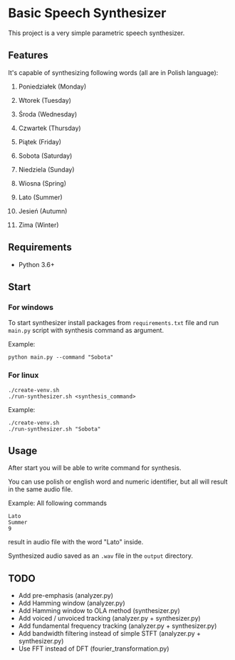 # Basic Speech Synthesizer

This project is a very simple parametric speech synthesizer.

## Features

It's capable of synthesizing following words (all are in Polish language):

1) Poniedziałek (Monday)
2) Wtorek (Tuesday)
3) Środa (Wednesday)
4) Czwartek (Thursday)
5) Piątek (Friday)
6) Sobota (Saturday)
7) Niedziela (Sunday)

8) Wiosna (Spring)
9) Lato (Summer)
10) Jesień (Autumn)
11) Zima (Winter)

## Requirements

- Python 3.6+

## Start

### For windows

To start synthesizer install packages from `requirements.txt` file
and run `main.py` script with synthesis command as argument.

Example:
```shell
python main.py --command "Sobota"
```

### For linux

```shell
./create-venv.sh
./run-synthesizer.sh <synthesis_command>
```

Example:
```shell
./create-venv.sh
./run-synthesizer.sh "Sobota"
```

## Usage

After start you will be able to write command for synthesis.

You can use polish or english word and numeric identifier,
but all will result in the same audio file.

Example:
All following commands
```
Lato
Summer
9
```
result in audio file with the word "Lato" inside.

Synthesized audio saved as an `.wav` file in the `output` directory.

## TODO

- Add pre-emphasis (analyzer.py)
- Add Hamming window (analyzer.py)
- Add Hamming window to OLA method (synthesizer.py)
- Add voiced / unvoiced tracking (analyzer.py + synthesizer.py)
- Add fundamental frequency tracking (analyzer.py + synthesizer.py)
- Add bandwidth filtering instead of simple STFT (analyzer.py + synthesizer.py)
- Use FFT instead of DFT (fourier_transformation.py)
